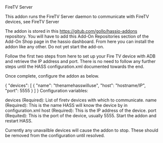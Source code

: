 FireTV Server

This addon runs the FireTV Server daemon to communicate with FireTV devices, see FireTV Server

The addon is stored in this https://gitub.com/gollo/hassio-addons repository. You will have to add this Add-On Repositories section of the Add-On Shop page in the hassio dashboard. From here you can install the addon like any other. Do not yet start the add-on.

Follow the first two steps from here to set up your Fire TV device with ADB and retrieve the IP address and port. There is no need to follow any further steps until the HASS configuration.xml documented towards the end.

Once complete, configure the addon as below.

{
  "devices": [
    {
      "name": "thenamehasswilluse",
      "host": "hostname/IP",
      "port": 5555
    }
  ]
}
Configuration variables:

devices (Required): List of firetv devices with which to communicate.
name (Required): This is the name HASS will know the device by in configuration.xml
host (Required): This is the IP address of the device.
port (Requited): This is the port of the device, usually 5555.
Start the addon and restart HASS.

Currently any unavailble devices will cause the addon to stop. These should be removed from the configuration until resolved.
